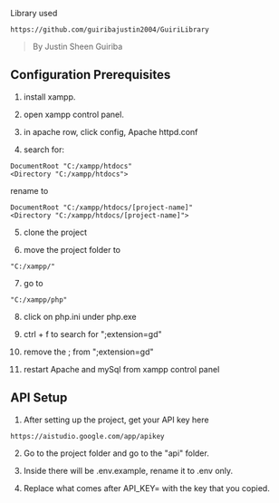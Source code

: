 Library used 

```
https://github.com/guiribajustin2004/GuiriLibrary
```
> By Justin Sheen Guiriba


## Configuration Prerequisites

1. install xampp.

2. open xampp control panel.

3. in apache row, click config, Apache httpd.conf

4. search for:
```
DocumentRoot "C:/xampp/htdocs"
<Directory "C:/xampp/htdocs">
```
rename to 
```
DocumentRoot "C:/xampp/htdocs/[project-name]"
<Directory "C:/xampp/htdocs/[project-name]">
```

5. clone the project

6. move the project folder to 
``` 
"C:/xampp/" 
```

7. go to 
```
"C:/xampp/php"
```

8. click on php.ini under php.exe

9. ctrl + f to search for ";extension=gd"

10. remove the ; from ";extension=gd"

11. restart Apache and mySql from xampp control panel


## API Setup

1. After setting up the project, get your API key here
```
https://aistudio.google.com/app/apikey
```

2. Go to the project folder and go to the "api" folder.

3. Inside there will be .env.example, rename it to .env only.

4. Replace what comes after API_KEY= with the key that you copied.
